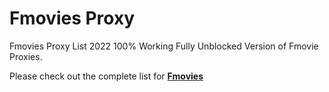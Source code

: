 # Fmovies Proxy 
Fmovies Proxy List 2022 100% Working Fully Unblocked Version of Fmovie Proxies.

Please check out the complete list for <a href="https://fmoviesproxy.github.io/"><b>Fmovies</b></a>
